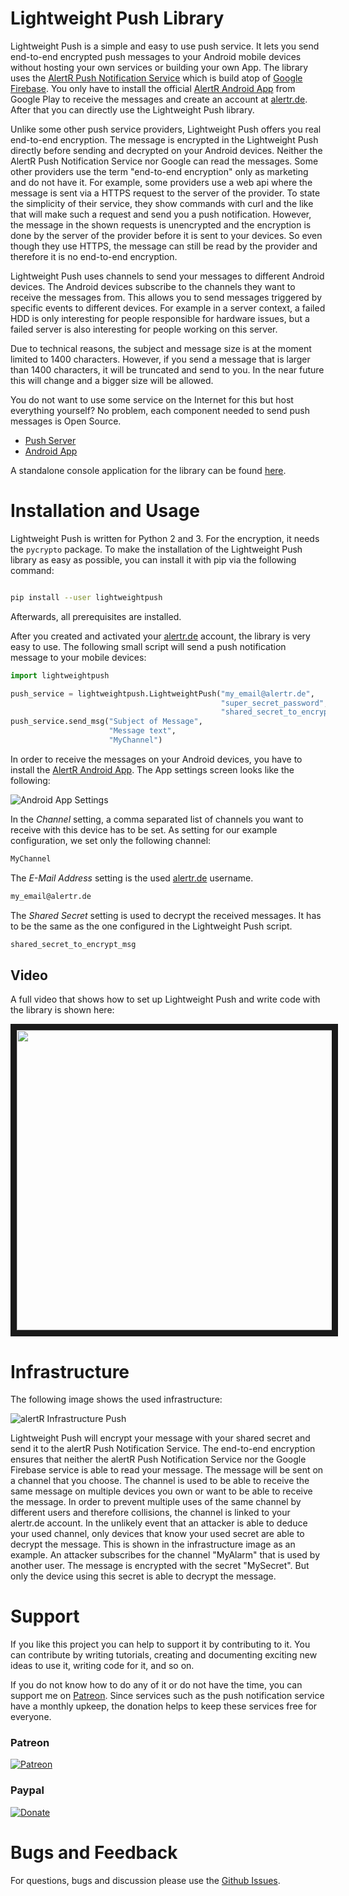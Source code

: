 # Lightweight Push Library

Lightweight Push is a simple and easy to use push service. It lets you send end-to-end encrypted push messages to your Android mobile devices without hosting your own services or building your own App. The library uses the [AlertR Push Notification Service](https://alertr.de) which is build atop of [Google Firebase](https://firebase.google.com/). You only have to install the official [AlertR Android App](https://play.google.com/store/apps/details?id=de.alertr.alertralarmnotification) from Google Play to receive the messages and create an account at [alertr.de](https://alertr.de/register/). After that you can directly use the Lightweight Push library.

Unlike some other push service providers, Lightweight Push offers you real end-to-end encryption. The message is encrypted in the Lightweight Push directly before sending and decrypted on your Android devices. Neither the AlertR Push Notification Service nor Google can read the messages. Some other providers use the term "end-to-end encryption" only as marketing and do not have it. For example, some providers use a web api where the message is sent via a HTTPS request to the server of the provider. To state the simplicity of their service, they show commands with curl and the like that will make such a request and send you a push notification. However, the message in the shown requests is unencrypted and the encryption is done by the server of the provider before it is sent to your devices. So even though they use HTTPS, the message can still be read by the provider and therefore it is no end-to-end encryption.

Lightweight Push uses channels to send your messages to different Android devices. The Android devices subscribe to the channels they want to receive the messages from. This allows you to send messages triggered by specific events to different devices. For example in a server context, a failed HDD is only interesting for people responsible for hardware issues, but a failed server is also interesting for people working on this server.

Due to technical reasons, the subject and message size is at the moment limited to 1400 characters. However, if you send a message that is larger than 1400 characters, it will be truncated and send to you. In the near future this will change and a bigger size will be allowed.

You do not want to use some service on the Internet for this but host everything yourself? No problem, each component needed to send push messages is Open Source.

* [Push Server](https://github.com/sqall01/alertR-Push-Server)
* [Android App](https://github.com/sqall01/alertR-Push-Android)

A standalone console application for the library can be found [here](https://github.com/sqall01/lightweight-push).


# Installation and Usage

Lightweight Push is written for Python 2 and 3. For the encryption, it needs the `pycrypto` package. To make the installation of the Lightweight Push library as easy as possible, you can install it with pip via the following command:

```bash

pip install --user lightweightpush

```

Afterwards, all prerequisites are installed.

After you created and activated your [alertr.de](https://alertr.de/register/) account, the library is very easy to use. The following small script will send a push notification message to your mobile devices:

```python
import lightweightpush

push_service = lightweightpush.LightweightPush("my_email@alertr.de",
                                               "super_secret_password",
                                               "shared_secret_to_encrypt_msg")
push_service.send_msg("Subject of Message",
                      "Message text",
                      "MyChannel")
```

In order to receive the messages on your Android devices, you have to install the [AlertR Android App](https://play.google.com/store/apps/details?id=de.alertr.alertralarmnotification). The App settings screen looks like the following:

![Android App Settings](https://raw.githubusercontent.com/sqall01/lightweight-push-pip/master/pics/android_app_settings.jpg)

In the _Channel_ setting, a comma separated list of channels you want to receive with this device has to be set. As setting for our example configuration, we set only the following channel:

```bash
MyChannel

```

The _E-Mail Address_ setting is the used [alertr.de](https://alertr.de) username.

```bash
my_email@alertr.de

```

The _Shared Secret_ setting is used to decrypt the received messages. It has to be the same as the one configured in the Lightweight Push script.

```bash
shared_secret_to_encrypt_msg

```


## Video

A full video that shows how to set up Lightweight Push and write code with the library is shown here:

<div align="center">
<a href="https://www.youtube.com/watch?feature=player_embedded&v=EG4hClbbMuc" target="_blank">
<img src="https://img.youtube.com/vi/EG4hClbbMuc/0.jpg" width="640" height="480" border="10" />
</a>
</div>


# Infrastructure

The following image shows the used infrastructure:

![alertR Infrastructure Push](https://raw.githubusercontent.com/sqall01/lightweight-push-pip/master/pics/infrastructure_push.jpg)

Lightweight Push will encrypt your message with your shared secret and send it to the alertR Push Notification Service. The end-to-end encryption ensures that neither the alertR Push Notification Service nor the Google Firebase service is able to read your message. The message will be sent on a channel that you choose. The channel is used to be able to receive the same message on multiple devices you own or want to be able to receive the message. In order to prevent multiple uses of the same channel by different users and therefore collisions, the channel is linked to your alertr.de account. In the unlikely event that an attacker is able to deduce your used channel, only devices that know your used secret are able to decrypt the message. This is shown in the infrastructure image as an example. An attacker subscribes for the channel "MyAlarm" that is used by another user. The message is encrypted with the secret "MySecret". But only the device using this secret is able to decrypt the message.


# Support

If you like this project you can help to support it by contributing to it. You can contribute by writing tutorials, creating and documenting exciting new ideas to use it, writing code for it, and so on.

If you do not know how to do any of it or do not have the time, you can support me on [Patreon](https://www.patreon.com/sqall). Since services such as the push notification service have a monthly upkeep, the donation helps to keep these services free for everyone.

### Patreon
[![Patreon](https://c5.patreon.com/external/logo/become_a_patron_button.png)](https://www.patreon.com/sqall)

### Paypal
[![Donate](https://www.paypalobjects.com/en_US/DE/i/btn/btn_donateCC_LG.gif)](https://www.paypal.com/cgi-bin/webscr?cmd=_s-xclick&hosted_button_id=TVHGG76JVCSGC)


# Bugs and Feedback

For questions, bugs and discussion please use the [Github Issues](https://github.com/sqall01/lightweight-push-pip/issues).